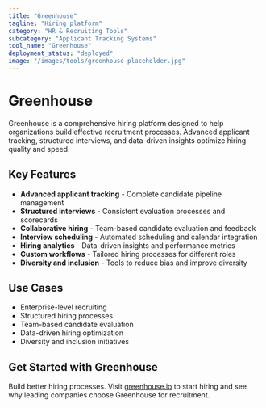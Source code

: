 ```yaml
---
title: "Greenhouse"
tagline: "Hiring platform"
category: "HR & Recruiting Tools"
subcategory: "Applicant Tracking Systems"
tool_name: "Greenhouse"
deployment_status: "deployed"
image: "/images/tools/greenhouse-placeholder.jpg"
---
```


# Greenhouse

Greenhouse is a comprehensive hiring platform designed to help organizations build effective recruitment processes. Advanced applicant tracking, structured interviews, and data-driven insights optimize hiring quality and speed.

## Key Features

- **Advanced applicant tracking** - Complete candidate pipeline management
- **Structured interviews** - Consistent evaluation processes and scorecards
- **Collaborative hiring** - Team-based candidate evaluation and feedback
- **Interview scheduling** - Automated scheduling and calendar integration
- **Hiring analytics** - Data-driven insights and performance metrics
- **Custom workflows** - Tailored hiring processes for different roles
- **Diversity and inclusion** - Tools to reduce bias and improve diversity

## Use Cases

- Enterprise-level recruiting
- Structured hiring processes
- Team-based candidate evaluation
- Data-driven hiring optimization
- Diversity and inclusion initiatives

## Get Started with Greenhouse

Build better hiring processes. Visit [greenhouse.io](https://www.greenhouse.io) to start hiring and see why leading companies choose Greenhouse for recruitment.
